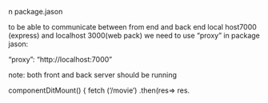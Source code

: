n package.jason

to be able to communicate between from end and back end local host7000 (express) and localhost 3000(web pack) we need to use “proxy” in package jason:

“proxy”: “http://localhost:7000”

note: both front and back server should be running


componentDitMount() {
fetch (‘/movie’)
.then(res=> res.
